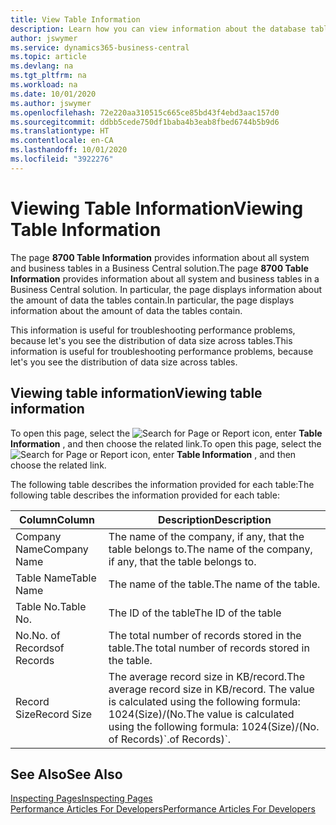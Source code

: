 ```yaml
---
title: View Table Information
description: Learn how you can view information about the database tables right from the client interface in Business Central.
author: jswymer
ms.service: dynamics365-business-central
ms.topic: article
ms.devlang: na
ms.tgt_pltfrm: na
ms.workload: na
ms.date: 10/01/2020
ms.author: jswymer
ms.openlocfilehash: 72e220aa310515c665ce85bd43f4ebd3aac157d0
ms.sourcegitcommit: ddbb5cede750df1baba4b3eab8fbed6744b5b9d6
ms.translationtype: HT
ms.contentlocale: en-CA
ms.lasthandoff: 10/01/2020
ms.locfileid: "3922276"
---
```

# <a name="viewing-table-information"></a><span data-ttu-id="8bf3e-103">Viewing Table Information</span><span class="sxs-lookup"><span data-stu-id="8bf3e-103">Viewing Table Information</span></span>

<span data-ttu-id="8bf3e-104">The page **8700 Table Information** provides information about all system and business tables in a Business Central solution.</span><span class="sxs-lookup"><span data-stu-id="8bf3e-104">The page **8700 Table Information** provides information about all system and business tables in a Business Central solution.</span></span> <span data-ttu-id="8bf3e-105">In particular, the page displays information about the amount of data the tables contain.</span><span class="sxs-lookup"><span data-stu-id="8bf3e-105">In particular, the page displays information about the amount of data the tables contain.</span></span>

<span data-ttu-id="8bf3e-106">This information is useful for troubleshooting performance problems, because let's you see the distribution of data size across tables.</span><span class="sxs-lookup"><span data-stu-id="8bf3e-106">This information is useful for troubleshooting performance problems, because let's you see the distribution of data size across tables.</span></span>

## <a name="viewing-table-information"></a><span data-ttu-id="8bf3e-107">Viewing table information</span><span class="sxs-lookup"><span data-stu-id="8bf3e-107">Viewing table information</span></span>

<span data-ttu-id="8bf3e-108">To open this page, select the ![Search for Page or Report](media/ui-search/search_small.png "Search for Page or Report icon") icon, enter **Table Information** , and then choose the related link.</span><span class="sxs-lookup"><span data-stu-id="8bf3e-108">To open this page, select the ![Search for Page or Report](media/ui-search/search_small.png "Search for Page or Report icon") icon, enter **Table Information** , and then choose the related link.</span></span>

<span data-ttu-id="8bf3e-109">The following table describes the information provided for each table:</span><span class="sxs-lookup"><span data-stu-id="8bf3e-109">The following table describes the information provided for each table:</span></span>

|<span data-ttu-id="8bf3e-110">Column</span><span class="sxs-lookup"><span data-stu-id="8bf3e-110">Column</span></span>|<span data-ttu-id="8bf3e-111">Description</span><span class="sxs-lookup"><span data-stu-id="8bf3e-111">Description</span></span>|
|------|-----------|
|<span data-ttu-id="8bf3e-112">Company Name</span><span class="sxs-lookup"><span data-stu-id="8bf3e-112">Company Name</span></span>|<span data-ttu-id="8bf3e-113">The name of the company, if any, that the table belongs to.</span><span class="sxs-lookup"><span data-stu-id="8bf3e-113">The name of the company, if any, that the table belongs to.</span></span>|
|<span data-ttu-id="8bf3e-114">Table Name</span><span class="sxs-lookup"><span data-stu-id="8bf3e-114">Table Name</span></span>|<span data-ttu-id="8bf3e-115">The name of the table.</span><span class="sxs-lookup"><span data-stu-id="8bf3e-115">The name of the table.</span></span>|
|<span data-ttu-id="8bf3e-116">Table No.</span><span class="sxs-lookup"><span data-stu-id="8bf3e-116">Table No.</span></span>|<span data-ttu-id="8bf3e-117">The ID of the table</span><span class="sxs-lookup"><span data-stu-id="8bf3e-117">The ID of the table</span></span>|
|<span data-ttu-id="8bf3e-118">No.</span><span class="sxs-lookup"><span data-stu-id="8bf3e-118">No.</span></span> <span data-ttu-id="8bf3e-119">of Records</span><span class="sxs-lookup"><span data-stu-id="8bf3e-119">of Records</span></span>|<span data-ttu-id="8bf3e-120">The total number of records stored in the table.</span><span class="sxs-lookup"><span data-stu-id="8bf3e-120">The total number of records stored in the table.</span></span>|
|<span data-ttu-id="8bf3e-121">Record Size</span><span class="sxs-lookup"><span data-stu-id="8bf3e-121">Record Size</span></span>|<span data-ttu-id="8bf3e-122">The average record size in KB/record.</span><span class="sxs-lookup"><span data-stu-id="8bf3e-122">The average record size in KB/record.</span></span> <span data-ttu-id="8bf3e-123">The value is calculated using the following formula: 1024(Size)/(No.</span><span class="sxs-lookup"><span data-stu-id="8bf3e-123">The value is calculated using the following formula: 1024(Size)/(No.</span></span> <span data-ttu-id="8bf3e-124">of Records)\`.</span><span class="sxs-lookup"><span data-stu-id="8bf3e-124">of Records)\`.</span></span> |

## <a name="see-also"></a><span data-ttu-id="8bf3e-125">See Also</span><span class="sxs-lookup"><span data-stu-id="8bf3e-125">See Also</span></span>

[<span data-ttu-id="8bf3e-126">Inspecting Pages</span><span class="sxs-lookup"><span data-stu-id="8bf3e-126">Inspecting Pages</span></span>](across-inspect-page.md)  
[<span data-ttu-id="8bf3e-127">Performance Articles For Developers</span><span class="sxs-lookup"><span data-stu-id="8bf3e-127">Performance Articles For Developers</span></span>](/dynamics365/business-central/dev-itpro/performance/performance-developer)  
